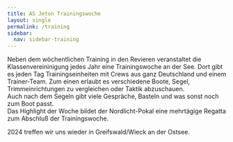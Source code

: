 ```yaml
---
title: AS Jeton Trainingswoche
layout: single
permalink: /training
sidebar:
  nav: sidebar-training
---
```

Neben dem wöchentlichen Training in den Revieren veranstaltet die Klassenvereininigung jedes Jahr eine Trainingswoche an der See. Dort gibt es jeden Tag Trainingseinheiten mit Crews aus ganz Deutschland und einem Trainer-Team. Zum einen erlaubt es verschiedene Boote, Segel, Trimmeinrichtungen zu vergleichen oder Taktik abzuschauen.  
Auch nach dem Segeln gibt viele Gespräche, Basteln und was sonst noch zum Boot passt.  
Das Highlight der Woche bildet der Nordlicht-Pokal eine mehrtägige Regatta zum Abschluß der Trainingswoche.  

2024 treffen wir uns wieder in Greifswald/Wieck an der Ostsee.